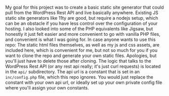 My goal for this project was to create a basic static site generator that could pull from the WordPress Rest API and live basically anywhere. Existing JS static site generators like 11ty are good, but require a nodejs setup, which can be an obstacle if you have less control over the configuration of your hosting. I also looked into some of the PHP equivalents like Jigsaw, but honestly it just felt easier and more convenient to go with vanilla PHP files, and convenient is what I was going for. In case anyone wants to use this repo: The static html files themselves, as well as my js and css assets, are included here, which is convenient for me, but not so much for you if you want to clone the repo and generate your own static files. Apologies, but you'll just have to delete those after cloning. The logic that talks to the WordPress Rest API (or any rest api really; it's just curl requests) is located in the `api/` subdirectory. The api url is a constant that is set in an `inc/config.php` file, which this repo ignores. You would just replace the constant with your own api url, or ideally set up your own private config file where you'll assign your own constants.